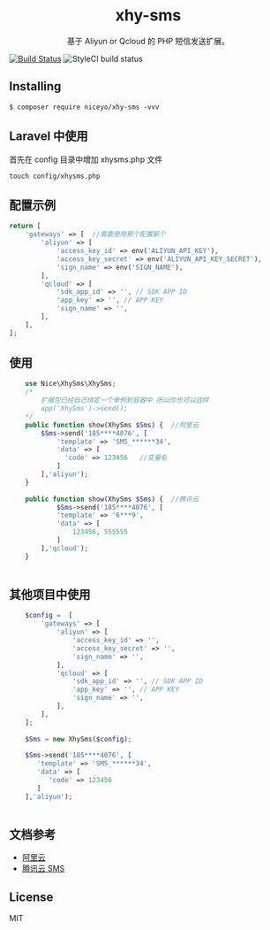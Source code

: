 <h1 align="center"> xhy-sms </h1>

<p align="center"> 基于 <a hrer='https://www.aliyun.com/product/sms?spm=5176.12825654.eofdhaal5.17.3dbd2c4aXWqet5'>Aliyun</a> or <a hrer='https://console.cloud.tencent.com/sms'>Qcloud</a> 的 PHP 短信发送扩展。</p>


[![Build Status](https://travis-ci.org/naisimemeda/XhySms.svg?branch=master)](https://travis-ci.org/naisimemeda/XhySms)
![StyleCI build status](https://github.styleci.io/repos/200391657/shield) 

## Installing

```shell
$ composer require niceyo/xhy-sms -vvv
```

## Laravel 中使用
首先在 config 目录中增加 xhysms.php 文件

```shell
touch config/xhysms.php
```

## 配置示例

```php
return [ 
    'gateways' => [  //需要使用那个配置那个
        'aliyun' => [ 
            'access_key_id' => env('ALIYUN_API_KEY'),
            'access_key_secret' => env('ALIYUN_API_KEY_SECRET'),
            'sign_name' => env('SIGN_NAME'),
        ],
        'qcloud' => [
            'sdk_app_id' => '', // SDK APP ID
            'app_key' => '', // APP KEY
            'sign_name' => '',
        ],
    ],
];
```

## 使用

```php
    use Nice\XhySms\XhySms;    
    /*
        扩展包已经自己绑定一个单例到容器中 所以你也可以这样 
        app('XhySms')->send();
    */
    public function show(XhySms $Sms) {  //阿里云 
        $Sms->send('185****4076', [
            'template' => 'SMS_******34', 
            'data' => [
              'code' => 123456   //变量名
            ]
        ],'aliyun');
    }
    
    public function show(XhySms $Sms) {  //腾讯云
            $Sms->send('185****4076', [
            'template' => '6***9', 
            'data' => [
                123456, 555555
            ]
        ],'qcloud');
    }
        
```

## 其他项目中使用

```php
    $config =  [
        'gateways' => [
            'aliyun' => [ 
                'access_key_id' => '',
                'access_key_secret' => '',
                'sign_name' => '',
            ],
            'qcloud' => [
                'sdk_app_id' => '', // SDK APP ID
                'app_key' => '', // APP KEY
                'sign_name' => '',
            ],
        ],
    ];
    
    $Sms = new XhySms($config);
    
    $Sms->send('185****4076', [
       'template' => 'SMS_******34', 
       'data' => [
          'code' => 123456   
       ]
    ],'aliyun');
    
```
## 文档参考
- [阿里云](https://help.aliyun.com/document_detail/101414.html?spm=a2c4g.11174283.6.616.8a632c42uq6xsD)
- [腾讯云 SMS](https://cloud.tencent.com/document/product/382/5976)
## License

MIT
